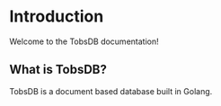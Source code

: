 # Introduction

Welcome to the TobsDB documentation!

## What is TobsDB?

TobsDB is a document based database built in Golang.
